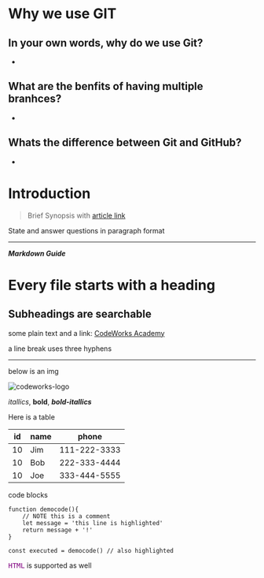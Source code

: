 # Why we use GIT

## In your own words, why do we use Git?

*

## What are the benfits of having multiple branhces?

*

## Whats the difference between Git and GitHub?

*


# Introduction

> Brief Synopsis with [article link](https://codeworksacademy.com/fs-student-guide/)

State and answer questions in paragraph format


---

***Markdown Guide***

# Every file starts with a heading

## Subheadings are searchable

some plain text and a link: [CodeWorks Academy](https://codeworksacademy.com)

a line break uses three hyphens

---


below is an img 

![codeworks-logo](https://codeworks.blob.core.windows.net/public/assets/img/fs-logo.png)


*itallics*, **bold**, ***bold-itallics*** 

Here is a table

|  id  |  name  |  phone         |
|------|--------|----------------|
|  10  |  Jim   |  111-222-3333  |
|  10  |  Bob   |  222-333-4444  |
|  10  |  Joe   |  333-444-5555  |


code blocks

```javascript{3,7}
function democode(){
    // NOTE this is a comment
    let message = 'this line is highlighted'
    return message + '!'
}

const executed = democode() // also highlighted
```


<section>
    <kbd style="color:purple">HTML</kbd> is supported as well
</section>
